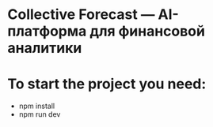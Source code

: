 # Collective Forecast — AI-платформа для финансовой аналитики

# To start the project you need:

* npm install
* npm run dev
